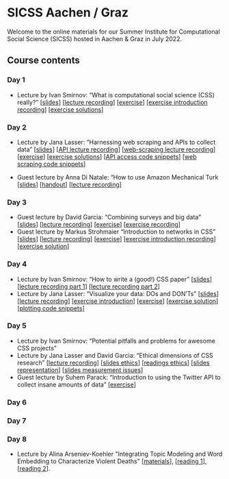 # SICSS Aachen / Graz
Welcome to the online materials for our Summer Institute for Computational Social Science (SICSS) hosted in Aachen & Graz in July 2022.

## Course contents
### Day 1
* Lecture by Ivan Smirnov: “What is computational social science (CSS) really?” [[slides](https://docs.google.com/presentation/d/1lYYfzG-67kXKwakUuCO8UcNTUY-a2Q8g3Gh5Xfd1jRI/edit?usp=sharing)] [[lecture recording](
https://youtu.be/7LViOdr40vE)] [[exercise](https://github.com/JanaLasser/SICSS-aachen-graz/blob/main/01_02_digital_trace_data/exercise/gdp_foi_tutorial.ipynb)] [[exercise introduction recording](https://youtu.be/l3I468kdJoA)] [[exercise solutions](https://github.com/JanaLasser/SICSS-aachen-graz/blob/main/01_02_digital_trace_data/exercise/gdp_foi_tutorial_solved.ipynb)]

### Day 2
* Lecture by Jana Lasser: “Harnessing web scraping and APIs to collect data” [[slides](https://janalasser.github.io/SICSS-aachen-graz/02_01_APIs/slides/index.html#1)] [[API lecture recording](https://youtu.be/2rs3H0i-syI)] [[web-scraping lecture recording](
https://youtu.be/jdUrOJbYhCw)] [[exercise](https://github.com/JanaLasser/SICSS-aachen-graz/blob/main/02_01_APIs/exercise/API_exericses.ipynb)] [[exercise solutions](https://github.com/JanaLasser/SICSS-aachen-graz/blob/main/02_01_APIs/exercise/API_exericses_solved.ipynb)] [[API access code snippets](https://github.com/JanaLasser/SICSS-aachen-graz/blob/main/02_01_APIs/exercise/API_access_code_snippets.ipynb)] [[web scraping code snippets](https://github.com/JanaLasser/SICSS-aachen-graz/blob/main/02_01_APIs/exercise/web_scraping_code_snippets.ipynb)]

* Guest lecture by Anna Di Natale: “How to use Amazon Mechanical Turk [[slides](https://github.com/JanaLasser/SICSS-aachen-graz/blob/main/02_02_MTurk/SICCSS_MTurk_slides.pdf)] [[handout](https://github.com/JanaLasser/SICSS-aachen-graz/blob/main/02_02_MTurk/MTurk_basics_handout.pdf)] [[lecture recording](
https://youtu.be/Lv9DjfeacSM)]

### Day 3
* Guest lecture by David Garcia: “Combining surveys and big data” [[slides](https://dgarcia-eu.github.io/SICSS-2022/#1)] [[lecture recording](
https://youtu.be/j44XhEgfJX0)] [[exercise](https://github.com/JanaLasser/SICSS-aachen-graz/blob/main/03_01_big_data_and_surveys/exercise/hfhub_transformer_intro.ipynb)] [[exercise recording](
https://youtu.be/YlMM26BHrZI)]
* Guest lecture by Markus Strohmaier “Introduction to networks in CSS” [[slides](https://github.com/JanaLasser/SICSS-aachen-graz/blob/main/03_02_networks/introduction_to_networks_in_CSS.pdf)] [[lecture recording](https://youtu.be/GR-OO-BYzs8)] [[exercise](https://github.com/JanaLasser/SICSS-aachen-graz/blob/main/03_02_networks/exercise/networks_exercise.ipynb)] [[exercise introduction recording](https://youtu.be/kEKpS0EpEs8)] [[exercise solution](https://github.com/JanaLasser/SICSS-aachen-graz/blob/main/03_02_networks/exercise/networks_exercise_solution.ipynb)]

### Day 4
* Lecture by Ivan Smirnov: “How to write a (good!) CSS paper” [[slides](https://docs.google.com/presentation/d/1FcOMd5KaERA33_VEUnM0eqtwSWQLeQbLyHmUMwDPNtw/edit)] [[lecture recording part 1](https://youtu.be/f1GV2RHb6dc)] [[lecture recording part 2](https://youtu.be/o60hUOuAJE4)]
* Lecture by Jana Lasser: “Visualize your data: DOs and DON’Ts” [[slides](https://janalasser.github.io/SICSS-aachen-graz/04_01_visualization/slides/index.html#1)] [[lecture recording](https://youtu.be/mDq0jh6VZbc)] [[exercise introduction](https://youtu.be/U_7fevTbW_4)] [[exercise](https://github.com/JanaLasser/SICSS-aachen-graz/blob/main/04_01_visualization/exercise/visualization_exercise.ipynb)] [[exercise solution](https://github.com/JanaLasser/SICSS-aachen-graz/blob/main/04_01_visualization/exercise/visualization_exercise_solution.ipynb)] [[plotting code snippets](https://github.com/JanaLasser/SICSS-aachen-graz/blob/main/04_01_visualization/exercise/visualization_slides.ipynb)]

### Day 5
* Lecture by Ivan Smirnov: “Potential pitfalls and problems for awesome CSS projects”
* Lecture by Jana Lasser and David Garcia: “Ethical dimensions of CSS research” [[lecture recording](https://youtu.be/6J17CQiIRiE)] [[slides ethics](https://janalasser.github.io/SICSS-aachen-graz/05_02_ethics/111_Ethics/Slides/Ethics_Slides.html)] [[readings ethics](https://janalasser.github.io/SICSS-aachen-graz/05_02_ethics/111_Ethics/Ethics.html)] [[slides representation](https://janalasser.github.io/SICSS-aachen-graz/05_02_ethics/112_RepresentationInDigitalTraces/Slides/index.html)] [[slides measurement issues](https://janalasser.github.io/SICSS-aachen-graz/05_02_ethics/113_MeasurementIssues/Slides/index.html)]
* Guest lecture by Suhem Parack: “Introduction to using the Twitter API to collect insane amounts of data” [[exercise](https://github.com/twitterdev/getting-started-with-the-twitter-api-v2-for-academic-research/blob/main/modules/6a-labs-code-academic-python.md)]

### Day 6

### Day 7

### Day 8
* Lecture by Alina Arseniev-Koehler "Integrating Topic Modeling and Word Embedding to Characterize Violent Deaths" [[materials](https://github.com/arsena-k/discourse_atoms)], [[reading 1](https://www.pnas.org/doi/10.1073/pnas.2108801119)], [[reading 2](https://pubmed.ncbi.nlm.nih.gov/33984244/)].

